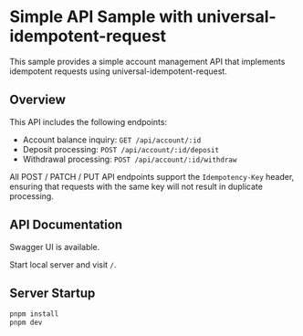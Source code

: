 # Simple API Sample with universal-idempotent-request

This sample provides a simple account management API that implements idempotent requests using universal-idempotent-request.

## Overview

This API includes the following endpoints:

- Account balance inquiry: `GET /api/account/:id`
- Deposit processing: `POST /api/account/:id/deposit`
- Withdrawal processing: `POST /api/account/:id/withdraw`

All POST / PATCH / PUT API endpoints support the `Idempotency-Key` header,
ensuring that requests with the same key will not result in duplicate processing.

## API Documentation

Swagger UI is available.

Start local server and visit `/`.

## Server Startup

```bash
pnpm install
pnpm dev
```
